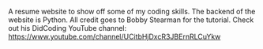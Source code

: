 A resume website to show off some of my coding skills. The backend of the website is Python.
All credit goes to Bobby Stearman for the tutorial. Check out his DidCoding YouTube channel: https://www.youtube.com/channel/UCitbHjDxcR3JBErnRLCuYkw

